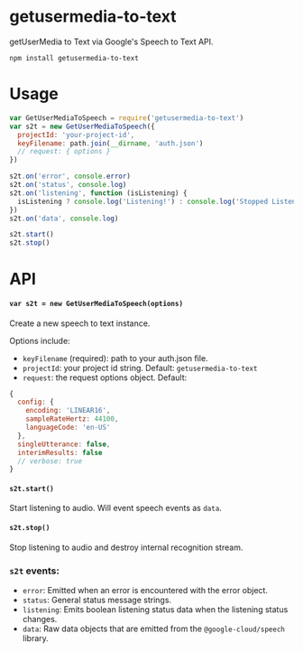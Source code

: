 # getusermedia-to-text

getUserMedia to Text via Google's Speech to Text API.

```
npm install getusermedia-to-text
```


# Usage

```js
var GetUserMediaToSpeech = require('getusermedia-to-text')
var s2t = new GetUserMediaToSpeech({
  projectId: 'your-project-id',
  keyFilename: path.join(__dirname, 'auth.json')
  // request: { options }
})

s2t.on('error', console.error)
s2t.on('status', console.log)
s2t.on('listening', function (isListening) {
  isListening ? console.log('Listening!') : console.log('Stopped Listening!')
})
s2t.on('data', console.log)

s2t.start()
s2t.stop()
```

# API

#### `var s2t = new GetUserMediaToSpeech(options)`

Create a new speech to text instance.

Options include:

- `keyFilename` (required): path to your auth.json file.
- `projectId`: your project id string. Default: `getusermedia-to-text`
- `request`: the request options object.  Default:

```js
{
  config: {
    encoding: 'LINEAR16',
    sampleRateHertz: 44100,
    languageCode: 'en-US'
  },
  singleUtterance: false,
  interimResults: false
  // verbose: true
}
```

#### `s2t.start()`

Start listening to audio.  Will event speech events as `data`.

#### `s2t.stop()`

Stop listening to audio and destroy internal recognition stream.

### `s2t` events:

- `error`: Emitted when an error is encountered with the error object.
- `status`: General status message strings.
- `listening`: Emits boolean listening status data when the listening status changes.
- `data`: Raw data objects that are emitted from the  `@google-cloud/speech` library.
